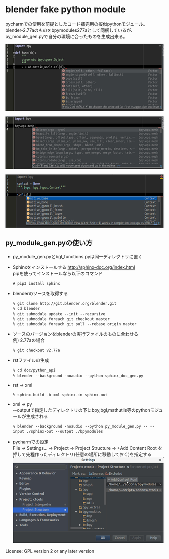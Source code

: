 # blender fake python module


pycharmでの使用を前提としたコード補完用の擬似pythonモジュール。  
blender-2.77aのものをbpymodules277aとして同梱しているが、py_module_gen.pyで自分の環境に合ったものを生成出来る。


![img.01](_images/img.01.jpg)

![img.02](_images/img.02.jpg)

![img.03](_images/img.03.jpg)

## py_module_gen.pyの使い方

* py_module_gen.pyとbgl_functions.pyは同一ディレクトリに置く

* Sphinxをインストールする <http://sphinx-doc.org/index.html>  
  pipを使ってインストールなら以下のコマンド

  ```
  # pip3 install sphinx
  ```

* blenderのソースを取得する

  ```
  % git clone http://git.blender.org/blender.git
  % cd blender
  % git submodule update --init --recursive
  % git submodule foreach git checkout master
  % git submodule foreach git pull --rebase origin master
  ```

* ソースのバージョンをblenderの実行ファイルのものに合わせる  
  例) 2.77aの場合

  ```
  % git checkout v2.77a
  ```

* rstファイルの生成

  ```
  % cd doc/python_api
  % blender --background -noaudio --python sphinx_doc_gen.py
  ```

* rst -> xml  

  ```
  % sphinx-build -b xml sphinx-in sphinx-out
  ```

* xml -> py  
  --outputで指定したディレクトリの下にbpy,bgl,mathutils等のpythonモジュールが生成される

  ```
  % blender --background -noaudio --python py_module_gen.py -- --input ./sphinx-out --output ./bpymodules
  ```

* pycharmでの設定  
  File -> Settings... -> Project -> Project Structure -> +Add Content Root を押して先程作ったディレクトリ(任意の場所に移動しておく)を指定する  
  ![img.04](_images/img.04.jpg)

License: GPL version 2 or any later version
